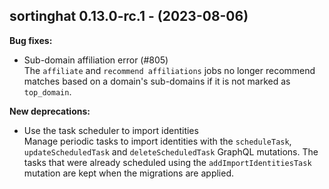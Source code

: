 ## sortinghat 0.13.0-rc.1 - (2023-08-06)

**Bug fixes:**

 * Sub-domain affiliation error (#805)\
   The `affiliate` and `recommend affiliations` jobs no longer recommend
   matches based on a domain's sub-domains if it is not marked as
   `top_domain`.

**New deprecations:**

 * Use the task scheduler to import identities\
   Manage periodic tasks to import identities with the `scheduleTask`,
   `updateScheduledTask` and `deleteScheduledTask` GraphQL mutations. The
   tasks that were already scheduled using the `addImportIdentitiesTask`
   mutation are kept when the migrations are applied.

